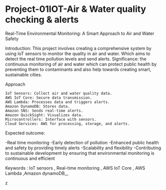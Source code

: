 # Project-01IOT-Air & Water quality checking & alerts
Real-Time Environmental Monitoring: A Smart Approach to Air and Water Safety

Introduction: This project involves creating a comprehensive system by using IoT sensors to monitor the quality in air and water. Which aims to detect the real time pollution levels and send alerts.
Significance: the continuous monitoring of air and water which can protect public health by preventing them to contaminants and also help towards creating smart, sustainable cities.

Approach

    IoT Sensors: Collect air and water quality data.
    AWS IoT Core: Secure data transmission.
    AWS Lambda: Processes data and triggers alerts.
    Amazon DynamoDB: Stores data.
    Amazon SNS: Sends real-time alerts.
    Amazon QuickSight: Visualizes data.
    Microcontrollers: Interface with sensors.
    Cloud Services: AWS for processing, storage, and alerts.

Expected outcome:

-Real time monitoring -Early detection of pollution -Enhanced public health and safety by providing timely alerts -Scalability and flexibility -Contributing to sustainable development by ensuring that environmental monitoring is continuous and efficient

Keywords : IoT sensors , Real-time monitoring , AWS IoT Core , AWS Lambda ,Amazon dynamoDB,,,





z
